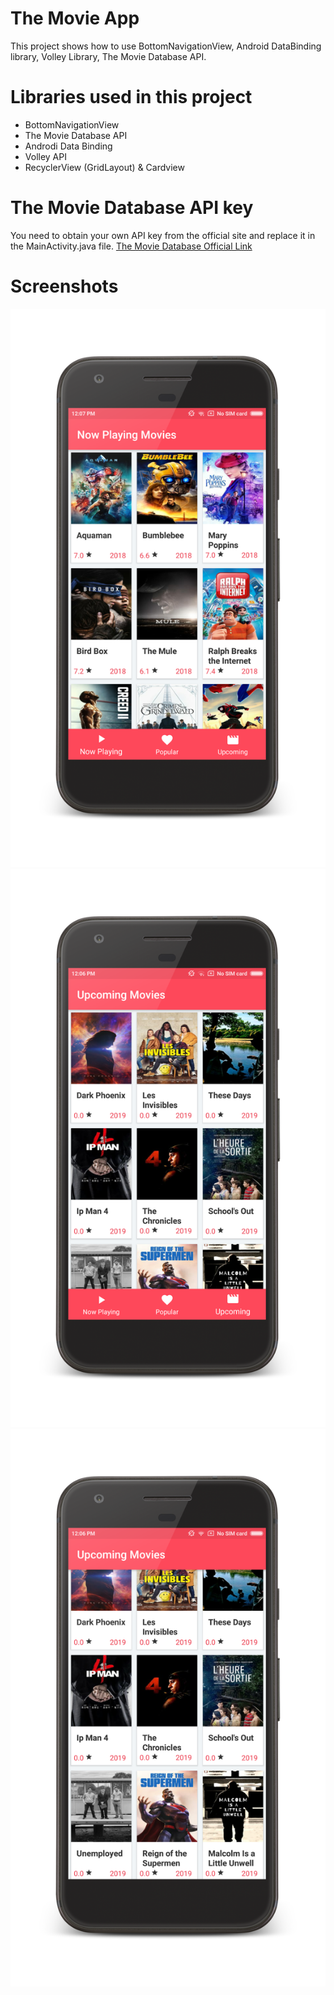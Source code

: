# The Movie App
This project shows how to use BottomNavigationView, Android DataBinding library, Volley Library, The Movie Database  API.

# Libraries used in this project
- BottomNavigationView
- The Movie Database API
- Androdi Data Binding
- Volley API
- RecyclerView (GridLayout) & Cardview

# The Movie Database API key
 You need to obtain your own API key from the official site and replace it in the MainActivity.java file.
 <a href="https://www.themoviedb.org/" target="_blank"> The Movie Database Official Link </a>

 

# Screenshots
<img src="/s1.png"/>
<img src="/s2.png"/>
<img src="/s3.png"/>

